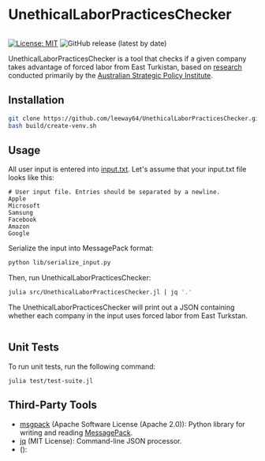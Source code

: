 # UnethicalLaborPracticesChecker


```text

```


[![License: MIT](https://img.shields.io/badge/License-MIT-yellow.svg)](https://opensource.org/licenses/MIT)
![GitHub release (latest by date)](https://img.shields.io/github/v/release/leeway64/UnethicalLaborPracticesChecker)

UnethicalLaborPracticesChecker is a tool that checks if a given company takes advantage of forced
labor from East Turkistan, based on [research](https://www.aspi.org.au/report/uyghurs-sale)
conducted primarily by the [Australian Strategic Policy Institute](https://www.aspi.org.au/).


## Installation

```bash
git clone https://github.com/leeway64/UnethicalLaborPracticesChecker.git
bash build/create-venv.sh
```

## Usage
All user input is entered into [input.txt](include/input.txt). Let's assume that your input.txt file looks like this:

```text
# User input file. Entries should be separated by a newline.
Apple
Microsoft
Samsung
Facebook
Amazon
Google
```

Serialize the input into MessagePack format:
```bash
python lib/serialize_input.py
```

Then, run UnethicalLaborPracticesChecker:
```bash
julia src/UnethicalLaborPracticesChecker.jl | jq '.'
```

The UnethicalLaborPracticesChecker will print out a JSON containing whether each company in the
input uses forced labor from East Turkstan.

```json

```

## Unit Tests

To run unit tests, run the following command:
```
julia test/test-suite.jl
```


## Third-Party Tools

- [msgpack](https://pypi.org/project/msgpack/) (Apache Software License (Apache 2.0)): Python
library for writing and reading [MessagePack](https://msgpack.org/).
- [jq](https://stedolan.github.io/jq/) (MIT License): Command-line JSON processor.
- []() ():
